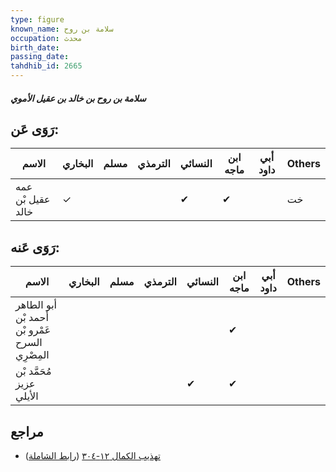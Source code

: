 ```yaml
---
type: figure
known_name: سلامة بن روح
occupation: محدث
birth_date:
passing_date:
tahdhib_id: 2665
---
```

##### سلامة بن روح بن خالد بن عقيل الأموي

## رَوَى عَن:
| الاسم             | البخاري | مسلم | الترمذي | النسائي | ابن ماجه | أبي داود | Others |
| ----------------- | ------- | ---- | ------- | ------- | -------- | -------- | ------ |
| عمه عقيل بْن خالد | ✓       |      |         | ✔       | ✔        |          | خت     |
## رَوَى عَنه:
| الاسم                                          | البخاري | مسلم | الترمذي | النسائي | ابن ماجه | أبي داود | Others |
| ---------------------------------------------- | ------- | ---- | ------- | ------- | -------- | -------- | ------ |
| أبو الطاهر أحمد بْن عَمْرو بْن السرح المِصْرِي |         |      |         |         | ✔        |          |        |
| مُحَمَّد بْن عزيز الأيلي                       |         |      |         | ✔       | ✔        |          |        |
## مراجع
- [تهذيب الكمال ١٢-٣٠٤](obsidian://open?vault=Tahdhib-al-Kamal&file=Figures/٢٦٦٥-سلامة%20بن%20روح%20بن%20خالد%20بن%20عقيل%20الأموي) ([رابط الشاملة](https://shamela.ws/book/3722/6077))